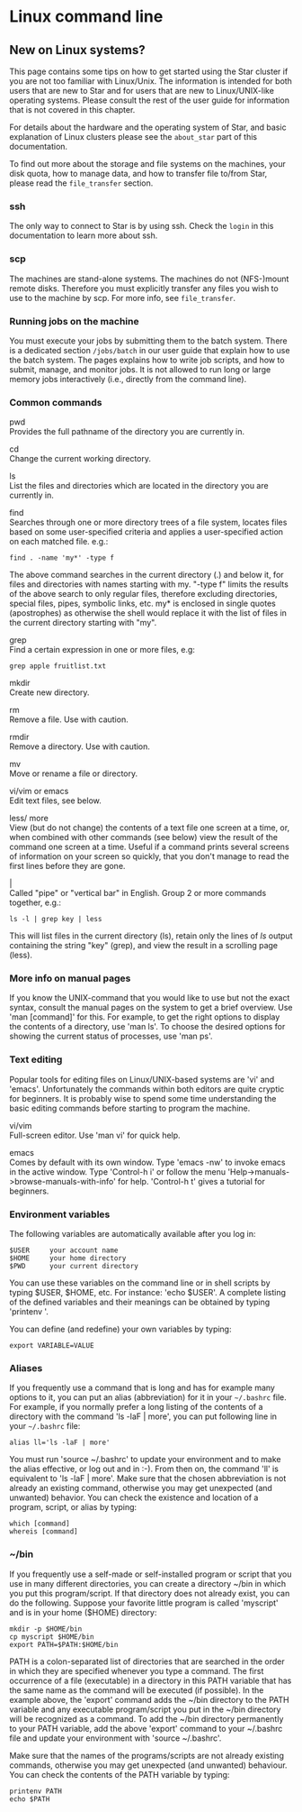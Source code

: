 # Linux command line

## New on Linux systems?

This page contains some tips on how to get started using the Star
cluster if you are not too familiar with Linux/Unix. The
information is intended for both users that are new to Star and for
users that are new to Linux/UNIX-like operating systems. Please consult
the rest of the user guide for information that is not covered in this
chapter.

For details about the hardware and the operating system of Star, and
basic explanation of Linux clusters please see the `about_star` part
of this documentation.

To find out more about the storage and file systems on the machines,
your disk quota, how to manage data, and how to transfer file to/from
Star, please read the `file_transfer` section.

### ssh

The only way to connect to Star is by using ssh. Check the `login` in
this documentation to learn more about ssh.

### scp

The machines are stand-alone systems. The machines do not (NFS-)mount
remote disks. Therefore you must explicitly transfer any files you wish
to use to the machine by scp. For more info, see `file_transfer`.

### Running jobs on the machine

You must execute your jobs by submitting them to the batch system. There
is a dedicated section `/jobs/batch` in our user guide that explain how
to use the batch system. The pages explains how to write job scripts,
and how to submit, manage, and monitor jobs. It is not allowed to run
long or large memory jobs interactively (i.e., directly from the command
line).

### Common commands

pwd  
Provides the full pathname of the directory you are currently in.

cd  
Change the current working directory.

ls  
List the files and directories which are located in the directory you
are currently in.

find  
Searches through one or more directory trees of a file system, locates
files based on some user-specified criteria and applies a user-specified
action on each matched file. e.g.:

    find . -name 'my*' -type f

The above command searches in the current directory (.) and below it,
for files and directories with names starting with my. "-type f" limits
the results of the above search to only regular files, therefore
excluding directories, special files, pipes, symbolic links, etc. my\*
is enclosed in single quotes (apostrophes) as otherwise the shell would
replace it with the list of files in the current directory starting with
"my".

grep  
Find a certain expression in one or more files, e.g:

    grep apple fruitlist.txt

mkdir  
Create new directory.

rm  
Remove a file. Use with caution.

rmdir  
Remove a directory. Use with caution.

mv  
Move or rename a file or directory.

vi/vim or emacs  
Edit text files, see below.

less/ more  
View (but do not change) the contents of a text file one screen at a
time, or, when combined with other commands (see below) view the result
of the command one screen at a time. Useful if a command prints several
screens of information on your screen so quickly, that you don't manage
to read the first lines before they are gone.

\|  
Called "pipe" or "vertical bar" in English. Group 2 or more commands
together, e.g.:

    ls -l | grep key | less

This will list files in the current directory (ls), retain only the
lines of *ls* output containing the string "key" (grep), and view the
result in a scrolling page (less).

### More info on manual pages

If you know the UNIX-command that you would like to use but not the
exact syntax, consult the manual pages on the system to get a brief
overview. Use 'man \[command\]' for this. For example, to get the right
options to display the contents of a directory, use 'man ls'. To choose
the desired options for showing the current status of processes, use
'man ps'.

### Text editing

Popular tools for editing files on Linux/UNIX-based systems are 'vi' and
'emacs'. Unfortunately the commands within both editors are quite
cryptic for beginners. It is probably wise to spend some time
understanding the basic editing commands before starting to program the
machine.

vi/vim  
Full-screen editor. Use 'man vi' for quick help.

emacs  
Comes by default with its own window. Type 'emacs -nw' to invoke emacs
in the active window. Type 'Control-h i' or follow the menu
'Help-\>manuals-\>browse-manuals-with-info' for help. 'Control-h t'
gives a tutorial for beginners.

### Environment variables

The following variables are automatically available after you log in:

    $USER     your account name
    $HOME     your home directory
    $PWD      your current directory

You can use these variables on the command line or in shell scripts by
typing $USER, $HOME, etc. For instance: 'echo $USER'. A complete listing
of the defined variables and their meanings can be obtained by typing
'printenv '.

You can define (and redefine) your own variables by typing:

    export VARIABLE=VALUE

### Aliases

If you frequently use a command that is long and has for example many
options to it, you can put an alias (abbreviation) for it in your
`~/.bashrc` file. For example, if you normally prefer a long listing of
the contents of a directory with the command 'ls -laF \| more', you can
put following line in your `~/.bashrc` file:

    alias ll='ls -laF | more'

You must run 'source \~/.bashrc' to update your environment and to make
the alias effective, or log out and in :-). From then on, the command
'll' is equivalent to 'ls -laF \| more'. Make sure that the chosen
abbreviation is not already an existing command, otherwise you may get
unexpected (and unwanted) behavior. You can check the existence and
location of a program, script, or alias by typing:

    which [command]
    whereis [command]

### \~/bin

If you frequently use a self-made or self-installed program or script
that you use in many different directories, you can create a directory
\~/bin in which you put this program/script. If that directory does not
already exist, you can do the following. Suppose your favorite little
program is called 'myscript' and is in your home ($HOME) directory:

    mkdir -p $HOME/bin
    cp myscript $HOME/bin
    export PATH=$PATH:$HOME/bin

PATH is a colon-separated list of directories that are searched in the
order in which they are specified whenever you type a command. The first
occurrence of a file (executable) in a directory in this PATH variable
that has the same name as the command will be executed (if possible). In
the example above, the 'export' command adds the \~/bin directory to the
PATH variable and any executable program/script you put in the \~/bin
directory will be recognized as a command. To add the \~/bin directory
permanently to your PATH variable, add the above 'export' command to
your \~/.bashrc file and update your environment with 'source
\~/.bashrc'.

Make sure that the names of the programs/scripts are not already
existing commands, otherwise you may get unexpected (and unwanted)
behaviour. You can check the contents of the PATH variable by typing:

    printenv PATH
    echo $PATH
